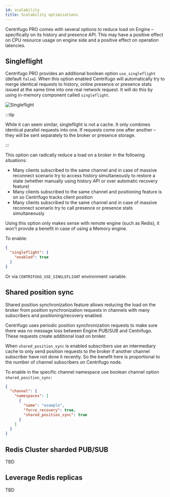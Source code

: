 ```yaml
---
id: scalability
title: Scalability optimizations
---
```


Centrifugo PRO comes with several options to reduce load on Engine – specifically on its history and presence API. This may have a positive effect on CPU resource usage on engine side and a positive effect on operation latencies.

## Singleflight

Centrifugo PRO provides an additional boolean option `use_singleflight` (default `false`). When this option enabled Centrifugo will automatically try to merge identical requests to history, online presence or presence stats issued at the same time into one real network request. It will do this by using in-memory component called `singleflight`.

![Singleflight](/img/singleflight.png)

:::tip

While it can seem similar, singleflight is not a cache. It only combines identical parallel requests into one. If requests come one after another – they will be sent separately to the broker or presence storage.

:::

This option can radically reduce a load on a broker in the following situations:

* Many clients subscribed to the same channel and in case of massive reconnect scenario try to access history simultaneously to restore a state (whether manually using history API or over automatic recovery feature)
* Many clients subscribed to the same channel and positioning feature is on so Centrifugo tracks client position
* Many clients subscribed to the same channel and in case of massive reconnect scenario try to call presence or presence stats simultaneously

Using this option only makes sense with remote engine (such as Redis), it won't provide a benefit in case of using a Memory engine.

To enable:

```json title="config.json"
{
  "singleflight": {
    "enabled": true
  }
}
```

Or via `CENTRIFUGO_USE_SINGLEFLIGHT` environment variable.

## Shared position sync

Shared position synchronization feature allows reducing the load on the broker from position synchronization requests in channels with many subscribers and positioning/recovery enabled.

Centrifugo uses periodic position synchronization requests to make sure there was no message loss between Engine PUB/SUB and Centrifugo. These requests create additional load on broker.

When `shared_position_sync` is enabled subscribers use an intermediary cache to only send position requests to the broker if another channel subscriber have not done it recently. So the benefit here is proportional to the number of channel subscribers on Centrifugo node.

To enable in the specific channel namespace use boolean channel option `shared_position_sync`:

```json title="config.json"
{
  "channel": {
    "namespaces": [
      {
        "name": "example",
        "force_recovery": true,
        "shared_position_sync": true
      }
    ]
  }
}
```

## Redis Cluster sharded PUB/SUB

TBD

## Leverage Redis replicas

TBD
